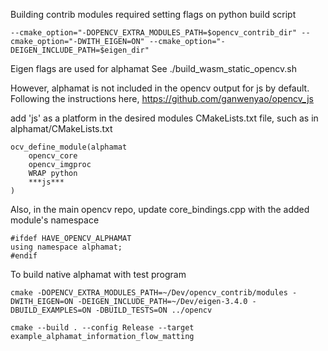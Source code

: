 Building contrib modules required setting flags on python build script

```
--cmake_option="-DOPENCV_EXTRA_MODULES_PATH=$opencv_contrib_dir" --cmake_option="-DWITH_EIGEN=ON" --cmake_option="-DEIGEN_INCLUDE_PATH=$eigen_dir"
``` 

Eigen flags are used for alphamat
See ./build_wasm_static_opencv.sh

However, alphamat is not included in the opencv output for js by default. Following the instructions here, 
https://github.com/ganwenyao/opencv_js

add 'js' as a platform in the desired modules CMakeLists.txt file, such as in alphamat/CMakeLists.txt
```
ocv_define_module(alphamat
    opencv_core
    opencv_imgproc
    WRAP python
    ***js***
)
```

Also, in the main opencv repo, update core_bindings.cpp with the added module's namespace

```
#ifdef HAVE_OPENCV_ALPHAMAT
using namespace alphamat;
#endif

```

To build native alphamat with test program
```
cmake -DOPENCV_EXTRA_MODULES_PATH=~/Dev/opencv_contrib/modules -DWITH_EIGEN=ON -DEIGEN_INCLUDE_PATH=~/Dev/eigen-3.4.0 -DBUILD_EXAMPLES=ON -DBUILD_TESTS=ON ../opencv

cmake --build . --config Release --target example_alphamat_information_flow_matting

```
